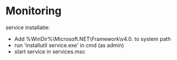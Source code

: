 # Monitoring

service installatie:

- Add %WinDir%\Microsoft.NET\Framework\v4.0.<current version> to system path
- run 'installutil service.exe' in cmd (as admin)
- start service in services.msc

